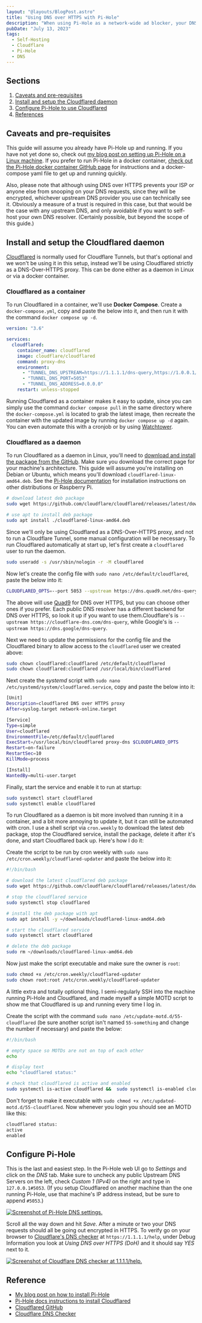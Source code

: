 ```yaml
---
layout: "@layouts/BlogPost.astro"
title: "Using DNS over HTTPS with Pi-Hole"
description: "When using Pi-Hole as a network-wide ad blocker, your DNS requests still go out as plain text and can technically be seen by your ISP. By using DNS over HTTPS you can encrypt these DNS requests between your Pi-Hole and the upstream DNS provider. Here is a quick guide on how to set that up with Cloudflared daemon."
pubDate: "July 13, 2023"
tags:
  - Self-Hosting
  - Cloudflare
  - Pi-Hole
  - DNS
---
```


## Sections

1. [Caveats and pre-requisites](#pre)
2. [Install and setup the Cloudflared daemon](#install)
3. [Configure Pi-Hole to use Cloudflared](#config)
4. [References](#ref)

<div id='pre' />

## Caveats and pre-requisites

This guide will assume you already have Pi-Hole up and running. If you have not yet done so, check out <a href="" target="_blank">my blog post on setting up Pi-Hole on a Linux machine</a>. If you prefer to run Pi-Hole in a docker container, <a href="https://github.com/pi-hole/docker-pi-hole" target="_blank">check out the Pi-Hole docker container GitHub page</a> for instructions and a docker-compose yaml file to get up and running quickly.

Also, please note that although using DNS over HTTPS prevents your ISP or anyone else from snooping on your DNS requests, since they will be encrypted, whichever upstream DNS provider you use can technically see it. Obviously a measure of a trust is required in this case, but that would be the case with any upstream DNS, and only avoidable if you want to self-host your own DNS resolver. (Certainly possible, but beyond the scope of this guide.)

<div id='install' />

## Install and setup the Cloudflared daemon

<a href="https://github.com/cloudflare/cloudflared" target="_blank">Cloudflared</a> is normally used for Cloudflare Tunnels, but that's optional and we won't be using it in this setup, instead we'll be using Cloudflared strictly as a DNS-Over-HTTPS proxy. This can be done either as a daemon in Linux or via a docker container.

### Cloudflared as a container

To run Cloudflared in a container, we'll use **Docker Compose**. Create a `docker-compose.yml`, copy and paste the below into it, and then run it with the command `docker compose up -d`.

```yaml
version: "3.6"

services:
  cloudflared:
    container_name: cloudflared
    image: cloudflare/cloudflared
    command: proxy-dns
    environment:
      - "TUNNEL_DNS_UPSTREAM=https://1.1.1.1/dns-query,https://1.0.0.1/dns-query"
      - "TUNNEL_DNS_PORT=5053"
      - "TUNNEL_DNS_ADDRESS=0.0.0.0"
    restart: unless-stopped
```

Running Cloudflared as a container makes it easy to update, since you can simply use the command `docker compose pull` in the same directory where the `docker-compose.yml` is located to grab the latest image, then recreate the container with the updated image by running `docker compose up -d` again. You can even automate this with a cronjob or by using <a href="https://hub.docker.com/r/containrrr/watchtower" target="_blank">Watchtower</a>.

### Cloudflared as a daemon

To run Cloudflared as a daemon in Linux, you'll need to <a href="https://github.com/cloudflare/cloudflared/releases/latest" target="_blank">download and install the package from the GitHub</a>. Make sure you download the correct page for your machine's architecture. This guide will assume you're installing on Debian or Ubuntu, which means you'll download `cloudflared-linux-amd64.deb`. See the <a href="https://docs.pi-hole.net/guides/dns/cloudflared" target="_blank">Pi-Hole documentation</a> for installation instructions on other distributions or Raspberry Pi.

```bash
# download latest deb package
sudo wget https://github.com/cloudflare/cloudflared/releases/latest/download/cloudflared-linux-amd64.deb

# use apt to install deb package
sudo apt install ./cloudflared-linux-amd64.deb
```

Since we'll only be using Cloudflared as a DNS-Over-HTTPS proxy, and not to run a Cloudflare Tunnel, some manual configuration will be necessary. To run Cloudflared automatically at start up, let's first create a `cloudflared` user to run the daemon.

```bash
sudo useradd -s /usr/sbin/nologin -r -M cloudflared
```

Now let's create the config file with `sudo nano /etc/default/cloudflared`, paste the below into it:

```bash
CLOUDFLARED_OPTS=--port 5053 --upstream https://dns.quad9.net/dns-query
```

The above will use <a href="https://quad9.net" target="_blank">Quad9</a> for DNS over HTTPS, but you can choose other ones if you prefer. Each public DNS resolver has a different backend for DNS over HTTPS, so look it up if you want to use them.Cloudflare's is `--upstream https://cloudflare-dns.com/dns-query`, while Google's is `--upstream https://dns.google/dns-query`.

Next we need to update the permissions for the config file and the Cloudflared binary to allow access to the `cloudflared` user we created above:

```bash
sudo chown cloudflared:cloudflared /etc/default/cloudflared
sudo chown cloudflared:cloudflared /usr/local/bin/cloudflared
```

Next create the _systemd_ script with `sudo nano /etc/systemd/system/cloudflared.service`, copy and paste the below into it:

```bash
[Unit]
Description=cloudflared DNS over HTTPS proxy
After=syslog.target network-online.target

[Service]
Type=simple
User=cloudflared
EnvironmentFile=/etc/default/cloudflared
ExecStart=/usr/local/bin/cloudflared proxy-dns $CLOUDFLARED_OPTS
Restart=on-failure
RestartSec=10
KillMode=process

[Install]
WantedBy=multi-user.target
```

Finally, start the service and enable it to run at startup:

```bash
sudo systemctl start cloudflared
sudo systemctl enable cloudflared
```

To run Cloudflared as a daemon is bit more involved than running it in a container, and a bit more annoying to update it, but it can still be automated with cron. I use a shell script via `cron.weekly` to download the latest deb package, stop the Cloudflared service, install the package, delete it after it's done, and start Cloudflared back up. Here's how I do it:

Create the script to be run by cron weekly with `sudo nano /etc/cron.weekly/cloudflared-updater` and paste the below into it:

```bash
#!/bin/bash

# download the latest cloudflared deb package
sudo wget https://github.com/cloudflare/cloudflared/releases/latest/download/cloudflared-linux-amd64.deb -P ~/downloads

# stop the cloudflared service
sudo systemctl stop cloudflared

# install the deb package with apt
sudo apt install -y ~/downloads/cloudflared-linux-amd64.deb

# start the cloudflared service
sudo systemctl start cloudflared

# delete the deb package
sudo rm ~/downloads/cloudflared-linux-amd64.deb
```

Now just make the script executable and make sure the owner is `root`:

```bash
sudo chmod +x /etc/cron.weekly/cloudflared-updater
sudo chown root:root /etc/cron.weekly/cloudflared-updater
```

A little extra and totally optional thing. I semi-regularly SSH into the machine running Pi-Hole and Cloudflared, and made myself a simple MOTD script to show me that Cloudflared is up and running every time I log in.

Create the script with the command `sudo nano /etc/update-motd.d/55-cloudflared` (be sure another script isn't named `55-something` and change the number if necessary) and paste the below:

```bash
#!/bin/bash

# empty space so MOTDs are not on top of each other
echo

# display text
echo "cloudflared status:"

# check that cloudflared is active and enabled
sudo systemctl is-active cloudflared &&  sudo systemctl is-enabled cloudflared
```

Don't forget to make it executable with `sudo chmod +x /etc/updated-motd.d/55-cloudflared`. Now whenever you login you should see an MOTD like this:

```bash
cloudflared status:
active
enabled
```

<div id='config' />

## Configure Pi-Hole

This is the last and easiest step. In the Pi-Hole web UI go to _Settings_ and click on the _DNS_ tab. Make sure to uncheck any public Upstream DNS Servers on the left, check _Custom 1 (IPv4)_ on the right and type in `127.0.0.1#5053`. (If you setup Cloudflared on another machine than the one running Pi-Hole, use that machine's IP address instead, but be sure to append `#5053`.)

<a href="/img/blog/cloudflared1.png" target="_blank"><img src="/img/blog/cloudflared1.png" alt="Screenshot of Pi-Hole DNS settings." /></a>

Scroll all the way down and hit _Save_. After a minute or two your DNS requests should all be going out encrypted in HTTPS. To verify go on your browser to <a href="https://1.1.1.1/help" target="_blank">Cloudflare's DNS checker</a> at `https://1.1.1.1/help`, under Debug Information you look at _Using DNS over HTTPS (DoH)_ and it should say _YES_ next to it.

<a href="/img/blog/cloudflared2.png" target="_blank"><img src="/img/blog/cloudflared2.png" alt="Screenshot of Cloudflare DNS checker at 1.1.1.1/help." /></a>

<div id='ref' />

## Reference

- <a href="set-up-pihole-on-linux" target="_blank">My blog post on how to install Pi-Hole</a>
- <a href="https://docs.pi-hole.net/guides/dns/cloudflared" target="_blank">Pi-Hole docs instructions to install Cloudflared</a>
- <a href="https://github.com/cloudflare/cloudflared" target="_blank">Cloudflared GitHub</a>
- <a href="https://1.1.1.1/help" target="_blank">Cloudflare DNS Checker</a>
